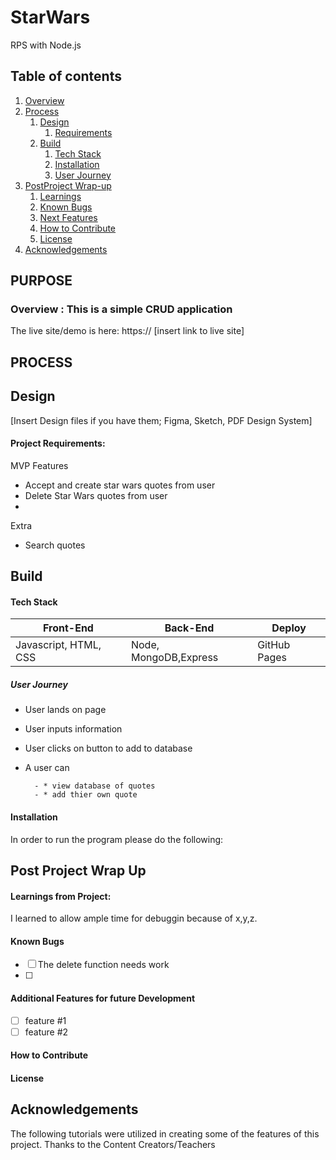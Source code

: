 # StarWars
RPS with Node.js
## Table of contents
1. [Overview](#overview)
2. [Process](#process)
    1. [Design](#design)
       1. [Requirements](#requirements)
    3. [Build](#build)
        1. [Tech Stack](#stack)
        3. [Installation](#installation)
        4. [User Journey](#userjourney)
5. [PostProject Wrap-up](#post)
    1. [Learnings](#learnings)
    2. [Known Bugs](#bugs)
    3. [Next Features](#features)
    4. [How to Contribute](#contribute)
    5. [License](#license)
7. [Acknowledgements](#ack)

## PURPOSE
### Overview  <a name="overview"></a>: This is a simple CRUD application 

The live site/demo is here: https:// [insert link to live site]


## PROCESS <a name="process"></a>
## Design <a name="design"></a>

[Insert Design files if you have them; Figma, Sketch, PDF Design System]





#### Project Requirements:  <a name="requirements"></a>

MVP Features 
- Accept and create star wars quotes from user
- Delete Star Wars quotes from user 
- 


Extra
- Search quotes 






## Build <a name="build"></a>



#### Tech Stack <a name="stack"></a>

| Front-End | Back-End | Deploy |
| --- | --- | --- |
 |Javascript, HTML, CSS | Node, MongoDB,Express | GitHub Pages|



##### *User Journey* <a name="journey"></a>
- User lands on page  
- User inputs information 
- User clicks on button to add to database
- A user can    

        - * view database of quotes
        - * add thier own quote
        



#### Installation <a name="installation"></a>

In order to run the program please do the following:


## Post Project Wrap Up <a name="post"></a>


#### Learnings from Project:<a name="learnings"></a>

I learned to allow ample time for debuggin because of x,y,z. 



#### Known Bugs <a name="bugs"></a>
- [ ] The delete function needs work
- [ ] 


#### Additional Features for future Development <a name="features"></a>
- [ ] feature #1
- [ ] feature #2 

#### How to Contribute <a name="Contribute"></a>

#### License <a name="license"></a>

## Acknowledgements <a name="ack"></a>

The following tutorials were utilized in creating some of the features of this project. 
Thanks to the Content Creators/Teachers


